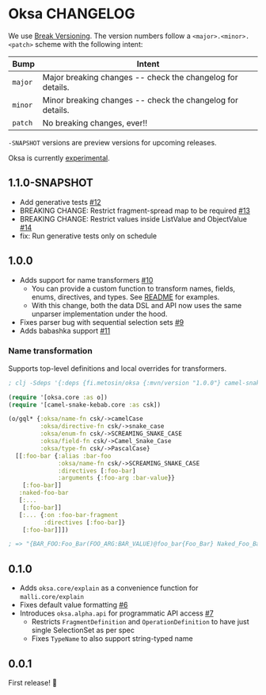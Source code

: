 # Oksa CHANGELOG

We use [Break Versioning][breakver]. The version numbers follow a `<major>.<minor>.<patch>` scheme with the following intent:

| Bump    | Intent                                                     |
| ------- | ---------------------------------------------------------- |
| `major` | Major breaking changes -- check the changelog for details. |
| `minor` | Minor breaking changes -- check the changelog for details. |
| `patch` | No breaking changes, ever!!                                |

`-SNAPSHOT` versions are preview versions for upcoming releases.

[breakver]: https://github.com/ptaoussanis/encore/blob/master/BREAK-VERSIONING.md

Oksa is currently [experimental](https://github.com/topics/metosin-experimental).

## 1.1.0-SNAPSHOT

- Add generative tests [#12](https://github.com/metosin/oksa/pull/12)
- BREAKING CHANGE: Restrict fragment-spread map to be required [#13](https://github.com/metosin/oksa/pull/13)
- BREAKING CHANGE: Restrict values inside ListValue and ObjectValue [#14](https://github.com/metosin/oksa/pull/14)
- fix: Run generative tests only on schedule

## 1.0.0

- Adds support for name transformers [#10](https://github.com/metosin/oksa/pull/10)
  - You can provide a custom function to transform names, fields, enums,
    directives, and types. See [README](README.md#name-transformation) for
    examples.
  - With this change, both the data DSL and API now uses the same unparser
    implementation under the hood.
- Fixes parser bug with sequential selection sets [#9](https://github.com/metosin/oksa/pull/10)
- Adds babashka support [#11](https://github.com/metosin/oksa/pull/11)

### Name transformation

Supports top-level definitions and local overrides for transformers.

```clojure
; clj -Sdeps '{:deps {fi.metosin/oksa {:mvn/version "1.0.0"} camel-snake-kebab/camel-snake-kebab {:mvn/version "0.4.3"}}}'

(require '[oksa.core :as o])
(require '[camel-snake-kebab.core :as csk])

(o/gql* {:oksa/name-fn csk/->camelCase
         :oksa/directive-fn csk/->snake_case
         :oksa/enum-fn csk/->SCREAMING_SNAKE_CASE
         :oksa/field-fn csk/->Camel_Snake_Case
         :oksa/type-fn csk/->PascalCase}
  [[:foo-bar {:alias :bar-foo
              :oksa/name-fn csk/->SCREAMING_SNAKE_CASE
              :directives [:foo-bar]
              :arguments {:foo-arg :bar-value}}
    [:foo-bar]]
   :naked-foo-bar
   [:...
    [:foo-bar]]
   [:... {:on :foo-bar-fragment
          :directives [:foo-bar]}
    [:foo-bar]]])

; => "{BAR_FOO:Foo_Bar(FOO_ARG:BAR_VALUE)@foo_bar{Foo_Bar} Naked_Foo_Bar ...{Foo_Bar} ...on fooBarFragment@foo_bar{Foo_Bar}}"
```

## 0.1.0

- Adds `oksa.core/explain` as a convenience function for `malli.core/explain`
- Fixes default value formatting [#6](https://github.com/metosin/oksa/pull/6)
- Introduces `oksa.alpha.api` for programmatic API access
  [#7](https://github.com/metosin/oksa/pull/7)
  - Restricts `FragmentDefinition` and `OperationDefinition` to have just
    single SelectionSet as per spec
  - Fixes `TypeName` to also support string-typed name

## 0.0.1

First release! 🎉
